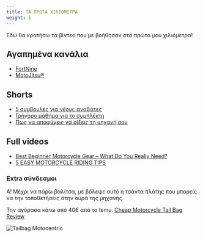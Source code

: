 ```yaml
---
title: ΤΑ ΠΡΩΤΑ ΧΙΛΙΟΜΕΤΡΑ
weight: 1
---
```


Εδώ θα κρατήσω τα βίντεο που με βοήθησαν στα πρώτα μου χιλιόμετρα!

<!--more-->


## Αγαπημένα κανάλια
- [FortNine](https://www.youtube.com/@FortNine)
- [MotoJitsu®](https://www.youtube.com/@MotoJitsu)

## Shorts

- [5 συμβουλές για νέους αναβάτες](https://www.youtube.com/shorts/XUKfN8UzdF0)
- [Γρήγορο μάθημα για το συμπλέκτη](https://www.youtube.com/shorts/qcphDOEaFCU)
- [Πως να αποφύγεις να ρίξεις τη μηχανή σου](https://www.youtube.com/shorts/HPAHyCiBKBk)

## Full videos

- [Best Beginner Motorcycle Gear – What Do You Really Need?](https://www.youtube.com/watch?v=rmWQKoN6yX0)
- [5 EASY MOTORCYCLE RIDING TIPS ](https://www.youtube.com/watch?v=4isXF63hns0)

### Extra σύνδεσμοι

Α! Μέχρι να πάρω βαλίτσα, με βόλεψε αυτό η τσάντα πλάτης που μπορείς να την τοποθετήσεις στην ουρά της μηχανής.

Την αγόρασα κάτω από 40€ από το temu. [Cheap Motorcycle Tail Bag Review](https://www.youtube.com/watch?v=gpLTusWHFLI&t)


![Tailbag Motocentric](tailbag.jpg "caption")